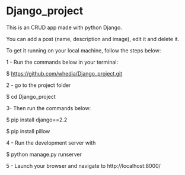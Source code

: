 # Django_project

This is an CRUD app made with python Django.

You can add a post (name, description and image), edit it and delete it.

To get it running on your local machine, follow the steps below:

1 - Run the commands below in your terminal:

$ https://github.com/whedia/Django_project.git

2 - go to the project folder

$ cd Django_project

3- Then run the commands below:

$ pip install django==2.2

$ pip install pillow

4 - Run the development server with

$ python manage.py runserver

5 - Launch your browser and navigate to http://localhost:8000/
